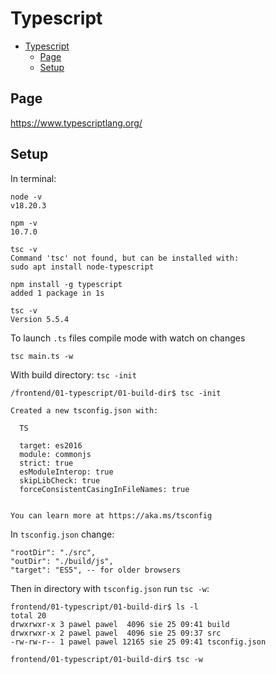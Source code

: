 # Typescript

- [Typescript](#typescript)
  - [Page](#page)
  - [Setup](#setup)

## Page

https://www.typescriptlang.org/

## Setup

In terminal:

```
node -v
v18.20.3
```

```
npm -v
10.7.0
```

```
tsc -v
Command 'tsc' not found, but can be installed with:
sudo apt install node-typescript
```

```
npm install -g typescript
added 1 package in 1s
```

```
tsc -v
Version 5.5.4
```

To launch `.ts` files compile mode with watch on changes

```
tsc main.ts -w
```

With build directory: `tsc -init`

```
/frontend/01-typescript/01-build-dir$ tsc -init

Created a new tsconfig.json with:

  TS

  target: es2016
  module: commonjs
  strict: true
  esModuleInterop: true
  skipLibCheck: true
  forceConsistentCasingInFileNames: true


You can learn more at https://aka.ms/tsconfig
```

In `tsconfig.json` change:

````
"rootDir": "./src",
"outDir": "./build/js",
"target": "ES5", -- for older browsers
````

Then in directory with `tsconfig.json` run `tsc -w`:
```
frontend/01-typescript/01-build-dir$ ls -l
total 20
drwxrwxr-x 3 pawel pawel  4096 sie 25 09:41 build
drwxrwxr-x 2 pawel pawel  4096 sie 25 09:37 src
-rw-rw-r-- 1 pawel pawel 12165 sie 25 09:41 tsconfig.json

frontend/01-typescript/01-build-dir$ tsc -w
```